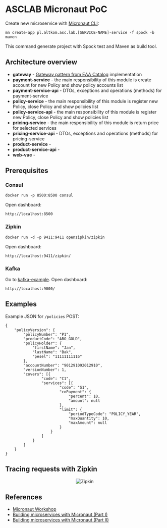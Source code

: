 # ASCLAB Micronaut PoC

Create new microservice with [Micronaut CLI](http://guides.micronaut.io/micronaut-cli/guide/index.html):
```
mn create-app pl.altkom.asc.lab.[SERVICE-NAME]-service -f spock -b maven
```

This command generate project with Spock test and Maven as build tool.

## Architecture overview

* **gateway** - [Gateway pattern from EAA Catalog](https://martinfowler.com/eaaCatalog/gateway.html) implementation
* **payment-service** - the main responsibility of this module is create account for new Policy and show policy accounts list
* **payment-service-api** - DTOs, exceptions and operations (methods) for payment-service
* **policy-service** - the main responsibility of this module is register new Policy, close Policy and show policies list
* **policy-service-api** - the main responsibility of this module is register new Policy, close Policy and show policies list
* **pricing-service** - the main responsibility of this module is return price for selected services
* **pricing-service-api** - DTOs, exceptions and operations (methods) for pricing-service
* **product-service** - 
* **product-service-api** -
* **web-vue** -

## Prerequisites

### Consul
```
docker run -p 8500:8500 consul
```
Open dashboard:
```
http://localhost:8500
```
### Zipkin
```
docker run -d -p 9411:9411 openzipkin/zipkin
```
Open dashboard:
```
http://localhost:9411/zipkin/
```

### Kafka
Go to [kafka-example](kafka-docker/README.md).
Open dashboard:
```
http://localhost:9000/
```

## Examples

Example JSON for `/policies` POST:
```
{
	"policyVersion": {
		"policyNumber": "P1",
		"productCode": "ABO_GOLD",
		"policyHolder": {
			"firstName": "Jan",
			"lastName": "Bak",
			"pesel": "11111111116"
		},
		"accountNumber": "901291092012910",
		"versionNumber": 1,
		"covers": [{
				"code": "C1",
				"services": [{
						"code": "S1",
						"coPayment": {
							"percent": 10,
							"amount": null
						},
						"limit": {
							"periodTypeCode": "POLICY_YEAR",
							"maxQuantity": 10,
							"maxAmount": null
						}
					}
				]
			}
		]
	}
}
```

## Tracing requests with Zipkin
<p align="center">
    <img alt="Zipkin" src="https://raw.githubusercontent.com/asc-lab/micronaut-microservices-poc/master/readme-images/zipkin.png" />
</p>

## References
* [Micronaut Workshop](https://alvarosanchez.github.io/micronaut-workshop/)
* [Building microservices with Micronaut (Part I)](https://mfarache.github.io/mfarache/Building-microservices-Micronoaut/)
* [Building microservices with Micronaut (Part II)](https://mfarache.github.io/mfarache/Traceability-microservices-Micronoaut/)
